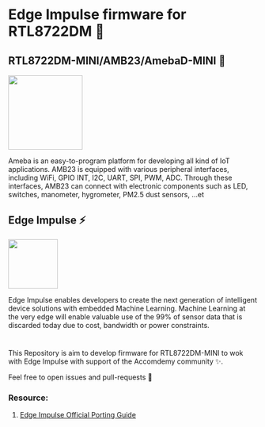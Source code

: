 # Edge Impulse firmware for RTL8722DM 👾

## RTL8722DM-MINI/AMB23/AmebaD-MINI 🦠

<img src="https://www.amebaiot.com/wp-content/uploads/2021/04/GettingStart/P01.png"  height="150" />

Ameba is an easy-to-program platform for developing all kind of IoT applications. AMB23 is equipped with various peripheral interfaces, including WiFi, GPIO INT, I2C, UART, SPI, PWM, ADC. Through these interfaces, AMB23 can connect with electronic components such as LED, switches, manometer, hygrometer, PM2.5 dust sensors, …et

## Edge Impulse ⚡️
<img src="https://www.edge-ai-vision.com/wp-content/uploads/2021/05/logo_edgeimpulse_may_2021.png"  height="100" />

Edge Impulse enables developers to create the next generation of intelligent device solutions with embedded Machine Learning. Machine Learning at the very edge will enable valuable use of the 99% of sensor data that is discarded today due to cost, bandwidth or power constraints.

#

This Repository is aim to develop firmware for RTL8722DM-MINI to wok with Edge Impulse with support of the Accomdemy community ✨. 

Feel free to open issues and pull-requests 🙂

### Resource:
1. [Edge Impulse Official Porting Guide](https://docs.edgeimpulse.com/docs/development-platforms/porting-guide)

